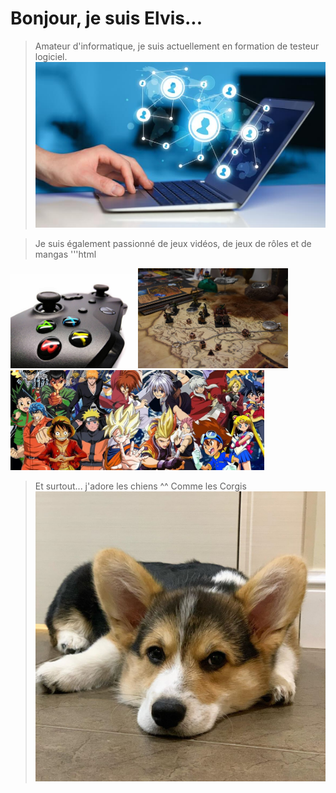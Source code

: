 # Bonjour, je suis Elvis...

>Amateur d'informatique, je suis actuellement en formation de testeur logiciel.
>![imagePc](informatique.jpg)

>Je suis également passionné de jeux vidéos, de jeux de rôles et de mangas
>'''html
><html>
  <head>
    <style>.image {
      text-align: center;
      }
    </style>
  </head>
  <body>
    <div class image>
    <img src="https://github.com/Elvis-69/Elvis-69/blob/main/JeuVideo.jpg" alt="manette 360" display="block" height="150px">
    <img src="jdr.jpeg" alt="jeu de plateau" height="160px">
    <img src="manga.jpg" alt="jeu de plateau" height="160px">
    </div>

>Et surtout... j'adore les chiens ^^
>Comme les Corgis
>![imageChien](welsh.jpg)


<!---
Elvis-69/Elvis-69 is a ✨ special ✨ repository because its `README.md` (this file) appears on your GitHub profile.
You can click the Preview link to take a look at your changes.
--->
